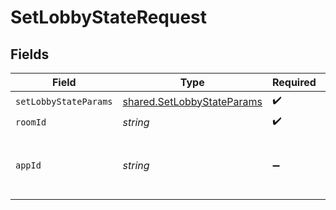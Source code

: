 # SetLobbyStateRequest


## Fields

| Field                                                                    | Type                                                                     | Required                                                                 | Description                                                              | Example                                                                  |
| ------------------------------------------------------------------------ | ------------------------------------------------------------------------ | ------------------------------------------------------------------------ | ------------------------------------------------------------------------ | ------------------------------------------------------------------------ |
| `setLobbyStateParams`                                                    | [shared.SetLobbyStateParams](../../models/shared/setlobbystateparams.md) | :heavy_check_mark:                                                       | N/A                                                                      |                                                                          |
| `roomId`                                                                 | *string*                                                                 | :heavy_check_mark:                                                       | N/A                                                                      | 2swovpy1fnunu                                                            |
| `appId`                                                                  | *string*                                                                 | :heavy_minus_sign:                                                       | N/A                                                                      | app-af469a92-5b45-4565-b3c4-b79878de67d2                                 |